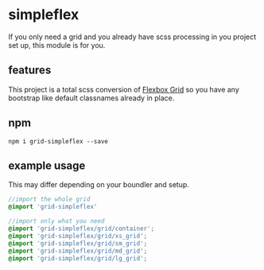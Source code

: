 # simpleflex

If you only need a grid and you already have scss processing in you project set up, this module is for you.

## features

This project is a total scss conversion of [Flexbox Grid](http://flexboxgrid.com) so you have any bootstrap like default classnames already in place.

## npm
`npm i grid-simpleflex --save`

## example usage

This may differ depending on your boundler and setup.

```SCSS
//import the whole grid
@import 'grid-simpleflex'
```

```SCSS
//import only what you need
@import 'grid-simpleflex/grid/container';
@import 'grid-simpleflex/grid/xs_grid';
@import 'grid-simpleflex/grid/sm_grid';
@import 'grid-simpleflex/grid/md_grid';
@import 'grid-simpleflex/grid/lg_grid';
```
